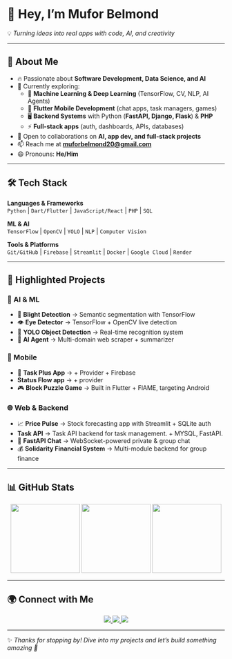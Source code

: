 # 👋 Hey, I’m **Mufor Belmond**  

💡 *Turning ideas into real apps with code, AI, and creativity*  

---

## 🚀 About Me  
- 🔥 Passionate about **Software Development, Data Science, and AI**  
- 🌱 Currently exploring:  
  - 🤖 **Machine Learning & Deep Learning** (TensorFlow, CV, NLP, AI Agents)  
  - 📱 **Flutter Mobile Development** (chat apps, task managers, games)  
  - 🖥 **Backend Systems** with Python (**FastAPI, Django, Flask**) & **PHP**  
  - ⚡ **Full-stack apps** (auth, dashboards, APIs, databases)  
- 🤝 Open to collaborations on **AI, app dev, and full-stack projects**  
- 📫 Reach me at **muforbelmond20@gmail.com**  
- 😄 Pronouns: **He/Him**  

---

## 🛠️ Tech Stack  

**Languages & Frameworks**  
`Python` | `Dart/Flutter` | `JavaScript/React` | `PHP` | `SQL`  

**ML & AI**  
`TensorFlow` | `OpenCV` | `YOLO` | `NLP` | `Computer Vision`  

**Tools & Platforms**  
`Git/GitHub` | `Firebase` | `Streamlit` | `Docker` | `Google Cloud` | `Render`  

---

## 📌 Highlighted Projects  

### 🧠 AI & ML  
- 🌿 **Blight Detection** → Semantic segmentation with TensorFlow  
- 👁 **Eye Detector** → TensorFlow + OpenCV live detection  
- 🐍 **YOLO Object Detection** → Real-time recognition system  
- 🤖 **AI Agent** → Multi-domain web scraper + summarizer  

### 📱 Mobile  

- 📅 **Task Plus App** →   + Provider + Firebase
-    **Status Flow app** → + provider
- 🎮 **Block Puzzle Game** → Built in Flutter + FlAME, targeting Android  

### 🌐 Web & Backend  
- 📈 **Price Pulse** → Stock forecasting app with Streamlit + SQLite auth
-   **Task API** →   Task API backend for task management. + MYSQL, FastAPI. 
- 💬 **FastAPI Chat** → WebSocket-powered private & group chat  
- 💰 **Solidarity Financial System** → Multi-module backend for group finance  

---

## 📊 GitHub Stats  

<p align="center">
  <img src="https://github-readme-stats.vercel.app/api?username=BLD237&show_icons=true&theme=radical" height="160" />
  <img src="https://github-readme-stats.vercel.app/api/top-langs/?username=BLD237&layout=compact&theme=radical" height="160" />
  <img src="https://github-readme-streak-stats.herokuapp.com/?user=BLD237&theme=radical" height="160" />
</p>

---

## 🌍 Connect with Me  

<p align="center">
  <a href="mailto:muforbelmond20@gmail.com">
    <img src="https://img.shields.io/badge/Email-D14836?style=for-the-badge&logo=gmail&logoColor=white" />
  </a>
  <a href="https://linkedin.com/in/">
    <img src="https://img.shields.io/badge/LinkedIn-0A66C2?style=for-the-badge&logo=linkedin&logoColor=white" />
  </a>
  <a href="https://github.com/BLD237">
    <img src="https://img.shields.io/badge/GitHub-171515?style=for-the-badge&logo=github&logoColor=white" />
  </a>
</p>

---

✨ *Thanks for stopping by! Dive into my projects and let’s build something amazing 🚀*  
